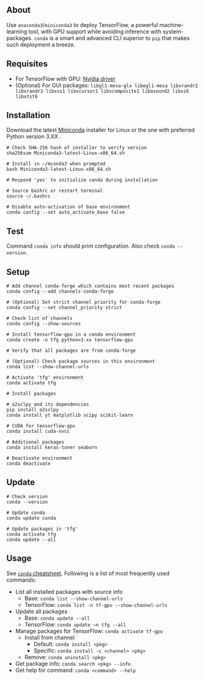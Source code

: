## About 
Use `anaconda3`/`miniconda3` to deploy TensorFlow, a powerful machine-learning tool, with GPU support while avoiding inference with system-packages. `conda` is a smart and advanced CLI superior to `pip` that makes such deployment a breeze. 


## Requisites 
 - For TensorFlow with GPU: [Nvidia driver](./nvidia.md) 
 - (Optional) For GUI packages: `libgl1-mesa-glx libegl1-mesa libxrandr2 libxrandr2 libxss1 libxcursor1 libxcomposite1 libasound2 libxi6 libxtst6` 


## Installation 
Download the latest [Miniconda](https://docs.conda.io/en/latest/miniconda.html) installer for Linux or the one with preferred Python version 3.XX .

```
# Check SHA-256 hash of installer to verify version
sha256sum Miniconda3-latest-Linux-x86_64.sh

# Install in ~/mconda3 when prompted
bash Miniconda3-latest-Linux-x86_64.sh

# Respond 'yes' to initialize conda during installation

# Source bashrc or restart terminal
source ~/.bashrc

# Disable auto-activation of base environment
conda config --set auto_activate_base false
```


## Test 
Command `conda info` should print configuration. Also check `conda --version`.


## Setup
 
```
# Add channel conda-forge which contains most recent packages
conda config --add channels conda-forge

# (Optional) Set strict channel priority for conda-forge
conda config --set channel_priority strict

# Check list of channels
conda config --show-sources

# Install tensorflow-gpu in a conda environment
conda create -n tfg python=3.xx tensorflow-gpu

# Verify that all packages are from conda-forge

# (Optional) Check package sources in this environment
conda list --show-channel-urls

# Activate 'tfg' environment
conda activate tfg

# Install packages

# o2sclpy and its dependencies
pip install o2sclpy
conda install yt matplotlib scipy scikit-learn 

# CUDA for tensorflow-gpu
conda install cuda-nvcc 

# Additional packages
conda install keras-tuner seaborn

# Deactivate environment
conda deactivate
```


## Update 
```
# Check version
conda --version

# Update conda
conda update conda

# Update packages in 'tfg'
conda activate tfg
conda update --all
```


## Usage 
See [`conda` cheatsheet](https://conda.io/projects/conda/en/latest/user-guide/cheatsheet.html). Following is a list of most frequently used commands:
 - List all installed packages with source info 
    - Base: `conda list --show-channel-urls` 
    - TensorFlow: `conda list -n tf-gpu --show-channel-urls` 
 - Update all packages
    - Base: `conda update --all`
    - TensorFlow: `conda update –n tfg --all` 
 - Manage packages for TensorFlow: `conda activate tf-gpu` 
    - Install from channel 
       - Default: `conda install <pkg>` 
       - Specific: `conda install -c <channel> <pkg>` 
    - Remove: `conda uninstall <pkg>` 
 - Get package info: `conda search <pkg> --info` 
 - Get help for command: `conda <command> --help` 
